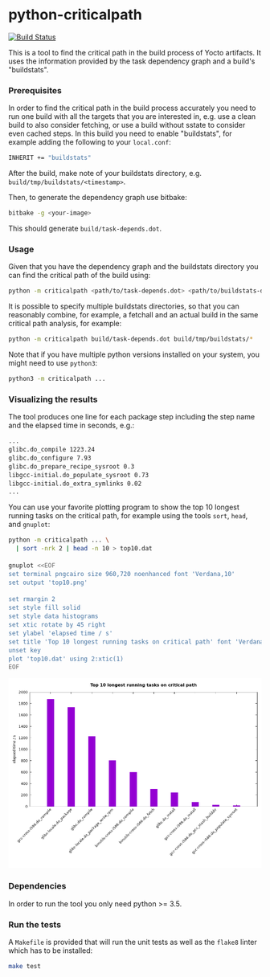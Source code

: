 # python-criticalpath
[![Build Status](https://travis-ci.org/oesse/python-criticalpath.svg?branch=master)](https://travis-ci.org/oesse/python-criticalpath)

This is a tool to find the critical path in the build process of Yocto
artifacts. It uses the information provided by the task dependency graph and a
build's "buildstats".

### Prerequisites

In order to find the critical path in the build process accurately you need to
run one build with all the targets that you are interested in, e.g. use a clean
build to also consider fetching, or use a build without sstate to consider even
cached steps. In this build you need to enable "buildstats", for example adding
the following to your `local.conf`:
```sh
INHERIT += "buildstats"
```
After the build, make note of your buildstats directory, e.g.
`build/tmp/buildstats/<timestamp>`.

Then, to generate the dependency graph  use bitbake:
```sh
bitbake -g <your-image>
```
This should generate `build/task-depends.dot`.

### Usage

Given that you have the dependency graph and the buildstats directory you can
find the critical path of the build using:
```sh
python -m criticalpath <path/to/task-depends.dot> <path/to/buildstats-dir> ...
```

It is possible to specify multiple buildstats directories, so that you can
reasonably combine, for example, a fetchall and an actual build in the same
critical path analysis, for example:
```sh
python -m criticalpath build/task-depends.dot build/tmp/buildstats/*
```

Note that if you have multiple python versions installed on your system, you
might need to use `python3`:
```sh
python3 -m criticalpath ...
```

### Visualizing the results

The tool produces one line for each package step including the step name and
the elapsed time in seconds, e.g.:
```sh
...
glibc.do_compile 1223.24
glibc.do_configure 7.93
glibc.do_prepare_recipe_sysroot 0.3
libgcc-initial.do_populate_sysroot 0.73
libgcc-initial.do_extra_symlinks 0.02
...
```

You can use your favorite plotting program to show the top 10 longest running
tasks on the critical path, for example using the tools `sort`, `head`, and
`gnuplot`:
```sh
python -m criticalpath ... \
  | sort -nrk 2 | head -n 10 > top10.dat

gnuplot <<EOF
set terminal pngcairo size 960,720 noenhanced font 'Verdana,10'
set output 'top10.png'

set rmargin 2
set style fill solid
set style data histograms
set xtic rotate by 45 right
set ylabel 'elapsed time / s'
set title 'Top 10 longest running tasks on critical path' font 'Verdana-Bold,12'
unset key
plot 'top10.dat' using 2:xtic(1)
EOF
```
![Example Top 10](https://raw.githubusercontent.com/oesse/python-criticalpath/master/example_top10.png)


### Dependencies

In order to run the tool you only need python >= 3.5.

### Run the tests

A `Makefile` is provided that will run the unit tests as well as the `flake8`
linter which has to be installed:
```sh
make test
```
